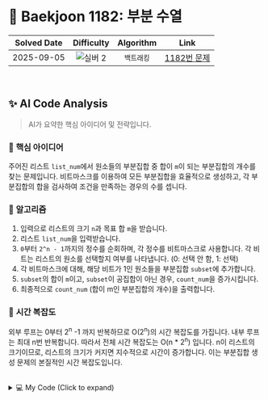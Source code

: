 # 📝 Baekjoon 1182: 부분 수열

| **Solved Date** | **Difficulty** | **Algorithm** | **Link** |
|:---:|:---:|:---:|:---:|
| 2025-09-05 | ![실버 2](https://img.shields.io/badge/Silver-2-949393?style=for-the-badge) | `백트래킹` | [1182번 문제](https://www.acmicpc.net/problem/1182) |

<br/>

## ✨ AI Code Analysis

> AI가 요약한 핵심 아이디어 및 전략입니다.

### 🧠 **핵심 아이디어**

주어진 리스트 `list_num`에서 원소들의 부분집합 중 합이 `m`이 되는 부분집합의 개수를 찾는 문제입니다.  비트마스크를 이용하여 모든 부분집합을 효율적으로 생성하고, 각 부분집합의 합을 검사하여 조건을 만족하는 경우의 수를 셉니다.

### 📝 **알고리즘**

1. 입력으로 리스트의 크기 `n`과 목표 합 `m`을 받습니다.
2. 리스트 `list_num`을 입력받습니다.
3. `0`부터 `2^n - 1`까지의 정수를 순회하며, 각 정수를 비트마스크로 사용합니다.  각 비트는 리스트의 원소를 선택할지 여부를 나타냅니다. (0: 선택 안 함, 1: 선택)
4. 각 비트마스크에 대해, 해당 비트가 1인 원소들을 부분집합 `subset`에 추가합니다.
5. `subset`의 합이 `m`이고, `subset`이 공집합이 아닌 경우, `count_num`을 증가시킵니다.
6. 최종적으로 `count_num` (합이 m인 부분집합의 개수)을 출력합니다.


### 🧐 **시간 복잡도**

외부 루프는 0부터 2<sup>n</sup> -1 까지 반복하므로 O(2<sup>n</sup>)의 시간 복잡도를 가집니다. 내부 루프는 최대 n번 반복합니다.  따라서 전체 시간 복잡도는 O(n * 2<sup>n</sup>) 입니다.  n이 리스트의 크기이므로, 리스트의 크기가 커지면 지수적으로 시간이 증가합니다.  이는 부분집합 생성 문제의 본질적인 시간 복잡도입니다.


<br/>

<details>
<summary>💻 My Code (Click to expand)</summary>

````py
# Baekjoon Problem 1182: 부분 수열
# https://www.acmicpc.net/problem/1182

n, m = map(int,input().split())

list_num = list(map(int,input().split()))


count_num = 0
for i in range(1<<n):
    subset = []
    for j in range(n):
        if i & (1<<j):
            subset.append(list_num[j])
    if sum(subset) == m and subset:
        count_num += 1

print(count_num)
</details>